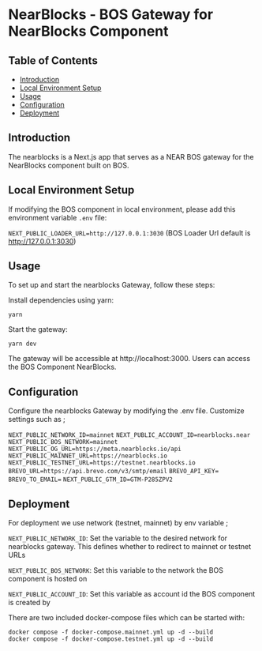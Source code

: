 # NearBlocks - BOS Gateway for NearBlocks Component

## Table of Contents

- [Introduction](#introduction)
- [Local Environment Setup](#local-environment-setup)
- [Usage](#usage)
- [Configuration](#configuration)
- [Deployment](#deployment)

## Introduction

The nearblocks is a Next.js app that serves as a NEAR BOS gateway for the NearBlocks component built on BOS.

## Local Environment Setup

If modifying the BOS component in local environment, please add this environment variable `.env` file:

`NEXT_PUBLIC_LOADER_URL=http://127.0.0.1:3030` (BOS Loader Url default is http://127.0.0.1:3030)

## Usage

To set up and start the nearblocks Gateway, follow these steps:

Install dependencies using yarn:

`yarn`

Start the gateway:

`yarn dev`

The gateway will be accessible at http://localhost:3000. Users can access the BOS Component NearBlocks.

## Configuration

Configure the nearblocks Gateway by modifying the .env file. Customize settings such as ;

`NEXT_PUBLIC_NETWORK_ID=mainnet`
`NEXT_PUBLIC_ACCOUNT_ID=nearblocks.near`
`NEXT_PUBLIC_BOS_NETWORK=mainnet`
`NEXT_PUBLIC_OG_URL=https://meta.nearblocks.io/api`
`NEXT_PUBLIC_MAINNET_URL=https://nearblocks.io`
`NEXT_PUBLIC_TESTNET_URL=https://testnet.nearblocks.io`
`BREVO_URL=https://api.brevo.com/v3/smtp/email`
`BREVO_API_KEY=`
`BREVO_TO_EMAIL=`
`NEXT_PUBLIC_GTM_ID=GTM-P285ZPV2`

## Deployment

For deployment we use network (testnet, mainnet) by env variable ;

`NEXT_PUBLIC_NETWORK_ID`: Set the variable to the desired network for nearblocks gateway. This defines whether to redirect to mainnet or testnet URLs

`NEXT_PUBLIC_BOS_NETWORK`: Set this variable to the network the BOS component is hosted on

`NEXT_PUBLIC_ACCOUNT_ID`: Set this variable as account id the BOS component is created by

There are two included docker-compose files which can be started with:

```
docker compose -f docker-compose.mainnet.yml up -d --build
docker compose -f docker-compose.testnet.yml up -d --build
```
